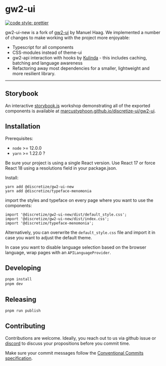 # gw2-ui

[![code style: prettier](https://img.shields.io/badge/code_style-prettier-ff69b4.svg)](https://github.com/prettier/prettier)

gw2-ui-new is a fork of [gw2-ui](https://github.com/ManuelHaag/gw2-ui) by Manuel Haag. We implemented a number of changes to make working with the project more enjoyable:

- Typescript for all components
- CSS-modules instead of theme-ui
- gw2-api interaction with hooks by [Kulinda](https://kulinda.github.io/) - this includes caching, batching and language awareness
- Refactoring away most dependencies for a smaller, lightweight and more resilient library.

---

## Storybook

An interactive [storybook.js](https://storybook.js.org/) workshop demonstrating all of the exported components is available at [marcustyphoon.github.io/discretize-ui/gw2-ui](https://marcustyphoon.github.io/discretize-ui/gw2-ui).

## Installation

Prerequisites:

- `node` >= 12.0.0
- `yarn` >= 1.22.0 ?

Be sure your project is using a single React version. Use React 17 or force React 18 using a resolutions field in your package.json.

Install:

```
yarn add @discretize/gw2-ui-new
yarn add @discretize/typeface-menomonia
```

import the styles and typeface on every page where you want to use the components:

```
import '@discretize/gw2-ui-new/dist/default_style.css';
import '@discretize/gw2-ui-new/dist/index.css';
import '@discretize/typeface-menomonia';
```

Alternatively, you can overwrite the `default_style.css` file and import it in case you want to adjust the default theme.

In case you want to disable language selection based on the browser language, wrap pages with an `APILanguageProvider`.

## Developing

```sh
pnpm install
pnpm dev
```

## Releasing

```sh
pnpm run publish
```

## Contributing

Contributions are welcome. Ideally, you reach out to us via github issue or [discord](https://discretize.eu) to discuss your propositions before you commit time.

Make sure your commit messages follow the [Conventional Commits specification](https://www.conventionalcommits.org/en/v1.0.0/#summary).
